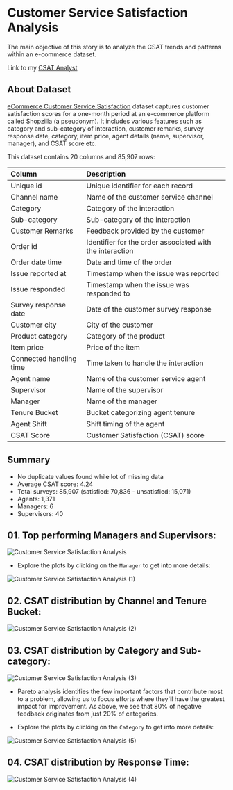 # Customer Service Satisfaction Analysis
The main objective of this story is to analyze the CSAT trends and patterns within an e-commerce dataset.

Link to my [CSAT Analyst](https://public.tableau.com/app/profile/chi.nguyen6580/viz/CustomerServiceSatisfactionAnalysis/CustomerServiceSatisfactionAnalysis)

## About Dataset

[eCommerce Customer Service Satisfaction](https://www.kaggle.com/datasets/ddosad/ecommerce-customer-service-satisfaction/data) dataset captures customer satisfaction scores for a one-month period at an e-commerce platform called Shopzilla (a pseudonym). It includes various features such as category and sub-category of interaction, customer remarks, survey response date, category, item price, agent details (name, supervisor, manager), and CSAT score etc.

This dataset contains 20 columns and 85,907 rows:

| Column                  | Description                                              |
| :---------------------- | :--------------------------------------------------------|
| Unique id	              | Unique identifier for each record                        |
| Channel name	          | Name of the customer service channel                     |
| Category	              | Category of the interaction                              |
| Sub-category	          | Sub-category of the interaction                          |               
| Customer Remarks	      | Feedback provided by the customer                        |
| Order id	              | Identifier for the order associated with the interaction |  
| Order date time	        | Date and time of the order                               |
| Issue reported at	      | Timestamp when the issue was reported                    |
| Issue responded	        | Timestamp when the issue was responded to                |
| Survey response date	  | Date of the customer survey response                     |
| Customer city	          | City of the customer                                     |
| Product category	      | Category of the product                                  |
| Item price	            | Price of the item                                        |
| Connected handling time	| Time taken to handle the interaction                     |
| Agent name	            | Name of the customer service agent                       |
| Supervisor	            | Name of the supervisor                                   |
| Manager	                | Name of the manager                                      |
| Tenure Bucket	          | Bucket categorizing agent tenure                         |
| Agent Shift	            | Shift timing of the agent                                |
| CSAT Score	            | Customer Satisfaction (CSAT) score                       |

## Summary
- No duplicate values found while lot of missing data
- Average CSAT score: 4.24
- Total surveys: 85,907 (satisfied: 70,836 - unsatisfied: 15,071)
- Agents: 1,371
- Managers: 6
- Supervisors: 40

## 01. Top performing Managers and Supervisors:

![Customer Service Satisfaction Analysis](https://github.com/chilinh428/CSAT-Analysis-Story/assets/165115957/35053a8b-97e7-4ff4-a3e5-244c861b0635)

- Explore the plots by clicking on the `Manager` to get into more details:

![Customer Service Satisfaction Analysis (1)](https://github.com/chilinh428/CSAT-Analysis-Story/assets/165115957/77fe97fe-9911-4a25-ad04-80dc3bfa627a)

## 02. CSAT distribution by Channel and Tenure Bucket:

![Customer Service Satisfaction Analysis (2)](https://github.com/chilinh428/CSAT-Analysis-Story/assets/165115957/594f16d4-b9fe-40a3-ac30-4cd387065ed0)

## 03. CSAT distribution by Category and Sub-category:

![Customer Service Satisfaction Analysis (3)](https://github.com/chilinh428/CSAT-Analysis-Story/assets/165115957/49c54aa8-1319-4ed4-ac59-662a0b6e1b0d)

- Pareto analysis identifies the few important factors that contribute most to a problem, allowing us to focus efforts where they'll have the greatest impact for improvement.
As above, we see that 80% of negative feedback originates from just 20% of categories.

- Explore the plots by clicking on the `Category` to get into more details:

![Customer Service Satisfaction Analysis (5)](https://github.com/chilinh428/CSAT-Analysis-Story/assets/165115957/332e2d9a-2deb-41e9-a767-bfa74717f946)

## 04. CSAT distribution by Response Time:

![Customer Service Satisfaction Analysis (4)](https://github.com/chilinh428/CSAT-Analysis-Story/assets/165115957/b60e70b9-da2f-46fb-96f5-b85d21791b45)
